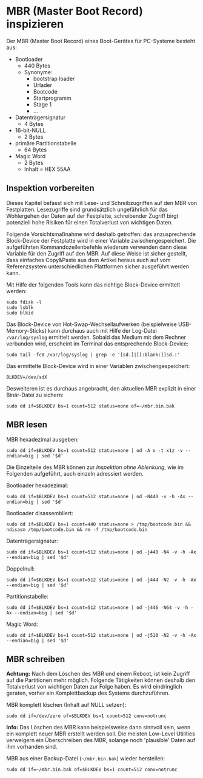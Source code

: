 # MBR (Master Boot Record) inspizieren

Der MBR (Master Boot Record) eines Boot-Gerätes für PC-Systeme besteht aus:

* Bootloader
  * 440 Bytes
  * Synonyme:
    * bootstrap loader
    * Urlader
    * Bootcode
    * Startprogramm
    * Stage 1
    * ...
* Datenträgersignatur
  * 4 Bytes
* 16-bit-NULL
  * 2 Bytes
* primäre Partitionstabelle
  * 64 Bytes
* Magic Word
  * 2 Bytes
  * Inhalt = HEX 55AA

## Inspektion vorbereiten

Dieses Kapitel befasst sich mit Lese- und Schreibzugriffen auf den MBR von Festplatten.
Lesezugriffe sind grundsätzlich ungefährlich für das Wohlergehen der Daten auf der Festplatte,
schreibender Zugriff birgt potenziell hohe Risiken für einen Totalverlust von wichtigen Daten.

Folgende Vorsichtsmaßnahme wird deshalb getroffen:
das anzusprechende Block-Device der Festplatte wird in einer Variable zwischengespeichert.
Die aufgeführten Kommandozeilenbefehle wiederum verwenden dann diese Variable für den Zugriff auf den MBR.
Auf diese Weise ist sicher gestellt,
dass einfaches Copy&Paste aus dem Artikel heraus auch auf vom
Referenzsystem unterschiedlichen Plattformen sicher ausgeführt werden kann.

Mit Hilfe der folgenden Tools kann das richtige Block-Device ermittelt werden:

```
sudo fdisk -l
sudo lsblk
sudo blkid
```

Das Block-Device von Hot-Swap-Wechsellaufwerken
(beispielweise USB-Memory-Sticks)
kann durchaus auch mit Hilfe der Log-Datei `/var/log/syslog` ermittelt werden.
Sobald das Medium mit dem Rechner verbunden wird,
erscheint im Terminal das entsprechende Block-Device:
```
sudo tail -fc0 /var/log/syslog | grep -e '[sd.]|[[:blank:]]sd.:'
```

Das ermittelte Block-Device wird in einer Variablen zwischengespeichert:
```
BLKDEV=/dev/sdX
```

Desweiteren ist es durchaus angebracht, den aktuellen MBR explizit in einer Binär-Datei zu sichern:
```
sudo dd if=$BLKDEV bs=1 count=512 status=none of=~/mbr.bin.bak
```

## MBR lesen

MBR hexadezimal ausgeben:
```
sudo dd if=$BLKDEV bs=1 count=512 status=none | od -A x -t x1z -v --endian=big | sed '$d'
```

Die Einzelteile des MBR können zur *Inspektion ohne Ablenkung*,
wie im Folgenden aufgeführt,
auch einzeln adressiert werden.

Bootloader hexadezimal:
```
sudo dd if=$BLKDEV bs=1 count=512 status=none | od -N440 -v -h -Ax --endian=big | sed '$d'
```

Bootloader disassembliert:
```
sudo dd if=$BLKDEV bs=1 count=440 status=none > /tmp/bootcode.bin && ndisasm /tmp/bootcode.bin && rm -f /tmp/bootcode.bin
```

Datenträgersignatur:
```
sudo dd if=$BLKDEV bs=1 count=512 status=none | od -j440 -N4 -v -h -Ax --endian=big | sed '$d'
```

Doppelnull:
```
sudo dd if=$BLKDEV bs=1 count=512 status=none | od -j444 -N2 -v -h -Ax --endian=big | sed '$d'
```

Partitionstabelle:
```
sudo dd if=$BLKDEV bs=1 count=512 status=none | od -j446 -N64 -v -h -Ax --endian=big | sed '$d'
```

Magic Word:
```
sudo dd if=$BLKDEV bs=1 count=512 status=none | od -j510 -N2 -v -h -Ax --endian=big | sed '$d'
```

## MBR schreiben

**Achtung:** Nach dem Löschen des MBR und einem Reboot, ist kein Zugriff auf die Partitionen mehr möglich.
Folgende Tätigkeiten können deshalb den Totalverlust von wichtigen Daten zur Folge haben.
Es wird eindringlich geraten, vorher ein Komplettbackup des Systems durchzuführen.

MBR komplett löschen (Inhalt auf NULL setzen):
```
sudo dd if=/dev/zero of=$BLKDEV bs=1 count=512 conv=notrunc
```

**Info:** Das Löschen des MBR kann beispielsweise dann sinnvoll sein,
wenn ein komplett neuer MBR erstellt werden soll.
Die meisten Low-Level Utilities verweigern ein Überschreiben des MBR, solange noch 'plausible' Daten auf ihm vorhanden sind. 

MBR aus einer Backup-Datei (`~/mbr.bin.bak`) wieder herstellen:
```
sudo dd if=~/mbr.bin.bak of=$BLKDEV bs=1 count=512 conv=notrunc
```
